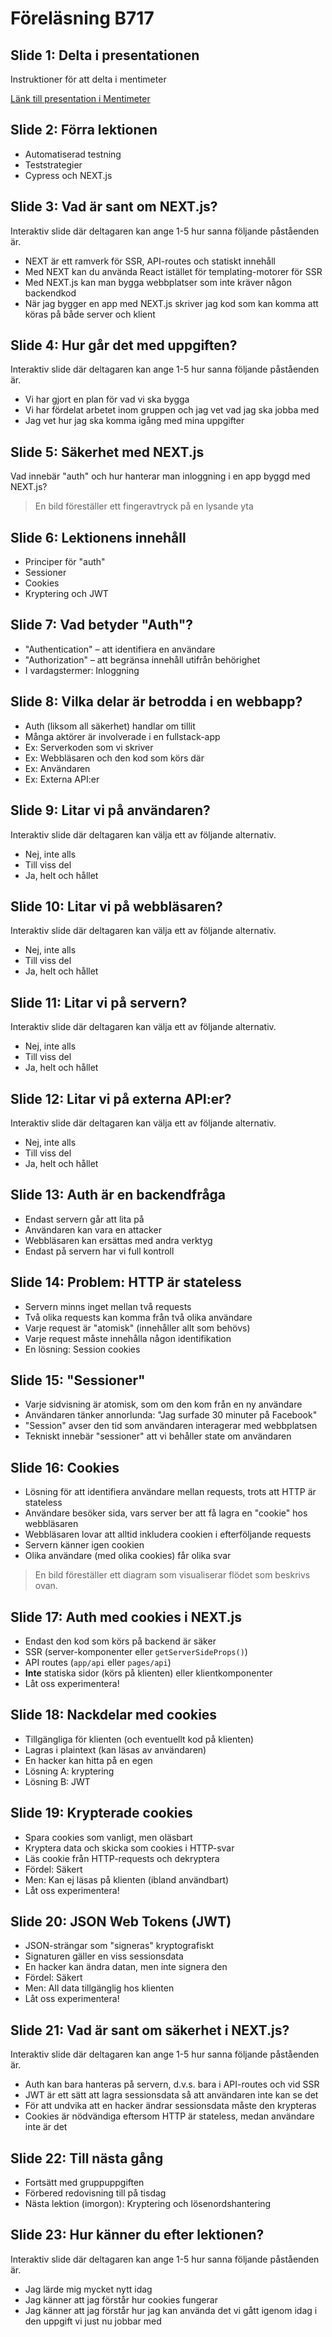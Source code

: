 # Föreläsning B717

## Slide 1: Delta i presentationen
Instruktioner för att delta i mentimeter

[Länk till presentation i Mentimeter](https://www.menti.com/albo8unhcv78)

## Slide 2: Förra lektionen
* Automatiserad testning
* Teststrategier
* Cypress och NEXT.js

## Slide 3: Vad är sant om NEXT.js?
Interaktiv slide där deltagaren kan ange 1-5 hur sanna följande påståenden är.

* NEXT är ett ramverk för SSR, API-routes och statiskt innehåll
* Med NEXT kan du använda React istället för templating-motorer för SSR
* Med NEXT.js kan man bygga webbplatser som inte kräver någon backendkod
* När jag bygger en app med NEXT.js skriver jag kod som kan komma att köras på både server och klient

## Slide 4: Hur går det med uppgiften?
Interaktiv slide där deltagaren kan ange 1-5 hur sanna följande påståenden är.

* Vi har gjort en plan för vad vi ska bygga
* Vi har fördelat arbetet inom gruppen och jag vet vad jag ska jobba med
* Jag vet hur jag ska komma igång med mina uppgifter

## Slide 5: Säkerhet med NEXT.js
Vad innebär "auth" och hur hanterar man inloggning i en app byggd med NEXT.js?

> En bild föreställer ett fingeravtryck på en lysande yta

## Slide 6: Lektionens innehåll
* Principer för "auth"
* Sessioner
* Cookies
* Kryptering och JWT

## Slide 7: Vad betyder "Auth"?
* "Authentication" – att identifiera en användare
* "Authorization" – att begränsa innehåll utifrån behörighet
* I vardagstermer: Inloggning

## Slide 8: Vilka delar är betrodda i en webbapp?
* Auth (liksom all säkerhet) handlar om tillit
* Många aktörer är involverade i en fullstack-app
* Ex: Serverkoden som vi skriver
* Ex: Webbläsaren och den kod som körs där
* Ex: Användaren
* Ex: Externa API:er

## Slide 9: Litar vi på användaren?
Interaktiv slide där deltagaren kan välja ett av följande alternativ.

* Nej, inte alls
* Till viss del
* Ja, helt och hållet

## Slide 10: Litar vi på webbläsaren?
Interaktiv slide där deltagaren kan välja ett av följande alternativ.

* Nej, inte alls
* Till viss del
* Ja, helt och hållet

## Slide 11: Litar vi på servern?
Interaktiv slide där deltagaren kan välja ett av följande alternativ.

* Nej, inte alls
* Till viss del
* Ja, helt och hållet

## Slide 12: Litar vi på externa API:er?
Interaktiv slide där deltagaren kan välja ett av följande alternativ.

* Nej, inte alls
* Till viss del
* Ja, helt och hållet

## Slide 13: Auth är en backendfråga
* Endast servern går att lita på
* Användaren kan vara en attacker
* Webbläsaren kan ersättas med andra verktyg
* Endast på servern har vi full kontroll

## Slide 14: Problem: HTTP är stateless
* Servern minns inget mellan två requests
* Två olika requests kan komma från två olika användare
* Varje request är "atomisk" (innehåller allt som behövs)
* Varje request måste innehålla någon identifikation
* En lösning: Session cookies

## Slide 15: "Sessioner"
* Varje sidvisning är atomisk, som om den kom från en ny användare
* Användaren tänker annorlunda: "Jag surfade 30 minuter på Facebook"
* "Session" avser den tid som användaren interagerar med webbplatsen
* Tekniskt innebär "sessioner" att vi behåller state om användaren

## Slide 16: Cookies
* Lösning för att identifiera användare mellan requests, trots att HTTP är stateless
* Användare besöker sida, vars server ber att få lagra en "cookie" hos webbläsaren
* Webbläsaren lovar att alltid inkludera cookien i efterföljande requests
* Servern känner igen cookien
* Olika användare (med olika cookies) får olika svar

> En bild föreställer ett diagram som visualiserar flödet som beskrivs ovan.

## Slide 17: Auth med cookies i NEXT.js
* Endast den kod som körs på backend är säker
* SSR (server-komponenter eller `getServerSideProps()`)
* API routes (`app/api` eller `pages/api`)
* **Inte** statiska sidor (körs på klienten) eller klientkomponenter
* Låt oss experimentera!

## Slide 18: Nackdelar med cookies
* Tillgängliga för klienten (och eventuellt kod på klienten)
* Lagras i plaintext (kan läsas av användaren)
* En hacker kan hitta på en egen
* Lösning A: kryptering
* Lösning B: JWT

## Slide 19: Krypterade cookies
* Spara cookies som vanligt, men oläsbart
* Kryptera data och skicka som cookies i HTTP-svar
* Läs cookie från HTTP-requests och dekryptera
* Fördel: Säkert
* Men: Kan ej läsas på klienten (ibland användbart)
* Låt oss experimentera!

## Slide 20: JSON Web Tokens (JWT)
* JSON-strängar som "signeras" kryptografiskt
* Signaturen gäller en viss sessionsdata
* En hacker kan ändra datan, men inte signera den
* Fördel: Säkert
* Men: All data tillgänglig hos klienten
* Låt oss experimentera!

## Slide 21: Vad är sant om säkerhet i NEXT.js?
Interaktiv slide där deltagaren kan ange 1-5 hur sanna följande påståenden är.

* Auth kan bara hanteras på servern, d.v.s. bara i API-routes och vid SSR
* JWT är ett sätt att lagra sessionsdata så att användaren inte kan se det
* För att undvika att en hacker ändrar sessionsdata måste den krypteras
* Cookies är nödvändiga eftersom HTTP är stateless, medan användare inte är det

## Slide 22: Till nästa gång
* Fortsätt med gruppuppgiften
* Förbered redovisning till på tisdag
* Nästa lektion (imorgon): Kryptering och lösenordshantering

## Slide 23: Hur känner du efter lektionen?
Interaktiv slide där deltagaren kan ange 1-5 hur sanna följande påståenden är.

* Jag lärde mig mycket nytt idag
* Jag känner att jag förstår hur cookies fungerar
* Jag känner att jag förstår hur jag kan använda det vi gått igenom idag i den uppgift vi just nu jobbar med